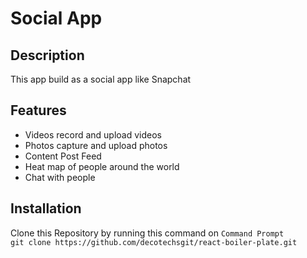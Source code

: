 # Social App

## Description

This app build as a social app like Snapchat 

## Features

- Videos record and upload videos
- Photos capture and upload photos
- Content Post Feed
- Heat map of people around the world
- Chat with people
 
## Installation

Clone this Repository by running this command on `Command Prompt` <br />
   `git clone https://github.com/decotechsgit/react-boiler-plate.git`


